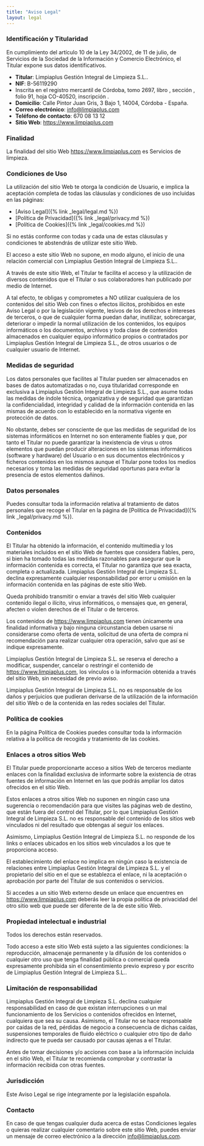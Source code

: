 ```yaml
---
title: "Aviso Legal"
layout: legal
---
```


### Identificación y Titularidad
En cumplimiento del artículo 10 de la Ley 34/2002, de 11 de julio, de Servicios de la Sociedad de la Información y Comercio Electrónico, el Titular expone sus datos identificativos.

 - **Titular**: Limpiaplus Gestión Integral de Limpieza S.L..
 - **NIF**: B-56119290
 - Inscrita en el registro mercantil de Córdoba, tomo 2697, libro , sección , folio 91, hoja CO-40520, inscripción .
 - **Domicilio**: Calle Pintor Juan Gris, 3 Bajo 1, 14004, Córdoba - España.
 - **Correo electrónico**: info@limpiaplus.com
 - **Teléfono de contacto**: 670 08 13 12
 - **Sitio Web**: https://www.limpiaplus.com

### Finalidad
La finalidad del sitio Web https://www.limpiaplus.com es Servicios de limpieza.

### Condiciones de Uso
La utilización del sitio Web te otorga la condición de Usuario, e implica la aceptación completa de todas las cláusulas y condiciones de uso incluidas en las páginas:

 - [Aviso Legal]({% link _legal/legal.md %})
 - [Política de Privacidad]({% link _legal/privacy.md %})
 - [Política de Cookies]({% link _legal/cookies.md %})

Si no estás conforme con todas y cada una de estas cláusulas y condiciones te abstendrás de utilizar este sitio Web.

El acceso a este sitio Web no supone, en modo alguno, el inicio de una relación comercial con Limpiaplus Gestión Integral de Limpieza S.L..

A través de este sitio Web, el Titular te facilita el acceso y la utilización de diversos contenidos que el Titular o sus colaboradores han publicado por medio de Internet.

A tal efecto, te obligas y comprometes a NO utilizar cualquiera de los contenidos del sitio Web con fines o efectos ilícitos, prohibidos en este Aviso Legal o por la legislación vigente, lesivos de los derechos e intereses de terceros, o que de cualquier forma puedan dañar, inutilizar, sobrecargar, deteriorar o impedir la normal utilización de los contenidos, los equipos informáticos o los documentos, archivos y toda clase de contenidos almacenados en cualquier equipo informático propios o contratados por Limpiaplus Gestión Integral de Limpieza S.L., de otros usuarios o de cualquier usuario de Internet.

### Medidas de seguridad
Los datos personales que facilites al Titular pueden ser almacenados en bases de datos automatizadas o no, cuya titularidad corresponde en exclusiva a Limpiaplus Gestión Integral de Limpieza S.L., que asume todas las medidas de índole técnica, organizativa y de seguridad que garantizan la confidencialidad, integridad y calidad de la información contenida en las mismas de acuerdo con lo establecido en la normativa vigente en protección de datos.

No obstante, debes ser consciente de que las medidas de seguridad de los sistemas informáticos en Internet no son enteramente fiables y que, por tanto el Titular no puede garantizar la inexistencia de virus u otros elementos que puedan producir alteraciones en los sistemas informáticos (software y hardware) del Usuario o en sus documentos electrónicos y ficheros contenidos en los mismos aunque el Titular pone todos los medios necesarios y toma las medidas de seguridad oportunas para evitar la presencia de estos elementos dañinos.

### Datos personales
Puedes consultar toda la información relativa al tratamiento de datos personales que recoge el Titular en la página de [Política de Privacidad]({% link _legal/privacy.md %}).

### Contenidos
El Titular ha obtenido la información, el contenido multimedia y los materiales incluidos en el sitio Web de fuentes que considera fiables, pero, si bien ha tomado todas las medidas razonables para asegurar que la información contenida es correcta, el Titular no garantiza que sea exacta, completa o actualizada. Limpiaplus Gestión Integral de Limpieza S.L. declina expresamente cualquier responsabilidad por error u omisión en la información contenida en las páginas de este sitio Web.

Queda prohibido transmitir o enviar a través del sitio Web cualquier contenido ilegal o ilícito, virus informáticos, o mensajes que, en general, afecten o violen derechos de el Titular o de terceros.

Los contenidos de https://www.limpiaplus.com tienen únicamente una finalidad informativa y bajo ninguna circunstancia deben usarse ni considerarse como oferta de venta, solicitud de una oferta de compra ni recomendación para realizar cualquier otra operación, salvo que así se indique expresamente.

Limpiaplus Gestión Integral de Limpieza S.L. se reserva el derecho a modificar, suspender, cancelar o restringir el contenido de https://www.limpiaplus.com, los vínculos o la información obtenida a través del sitio Web, sin necesidad de previo aviso.

Limpiaplus Gestión Integral de Limpieza S.L. no es responsable de los daños y perjuicios que pudieran derivarse de la utilización de la información del sitio Web o de la contenida en las redes sociales del Titular.

### Política de cookies
En la página Política de Cookies puedes consultar toda la información relativa a la política de recogida y tratamiento de las cookies.

### Enlaces a otros sitios Web
El Titular puede proporcionarte acceso a sitios Web de terceros mediante enlaces con la finalidad exclusiva de informarte sobre la existencia de otras fuentes de información en Internet en las que podrás ampliar los datos ofrecidos en el sitio Web.

Estos enlaces a otros sitios Web no suponen en ningún caso una sugerencia o recomendación para que visites las páginas web de destino, que están fuera del control del Titular, por lo que Limpiaplus Gestión Integral de Limpieza S.L. no es responsable del contenido de los sitios web vinculados ni del resultado que obtengas al seguir los enlaces.

Asimismo, Limpiaplus Gestión Integral de Limpieza S.L. no responde de los links o enlaces ubicados en los sitios web vinculados a los que te proporciona acceso.

El establecimiento del enlace no implica en ningún caso la existencia de relaciones entre Limpiaplus Gestión Integral de Limpieza S.L. y el propietario del sitio en el que se establezca el enlace, ni la aceptación o aprobación por parte del Titular de sus contenidos o servicios.

Si accedes a un sitio Web externo desde un enlace que encuentres en https://www.limpiaplus.com deberás leer la propia política de privacidad del otro sitio web que puede ser diferente de la de este sitio Web.

### Propiedad intelectual e industrial
Todos los derechos están reservados.

Todo acceso a este sitio Web está sujeto a las siguientes condiciones: la reproducción, almacenaje permanente y la difusión de los contenidos o cualquier otro uso que tenga finalidad pública o comercial queda expresamente prohibida sin el consentimiento previo expreso y por escrito de Limpiaplus Gestión Integral de Limpieza S.L..

### Limitación de responsabilidad
Limpiaplus Gestión Integral de Limpieza S.L. declina cualquier responsabilidad en caso de que existan interrupciones o un mal funcionamiento de los Servicios o contenidos ofrecidos en Internet, cualquiera que sea su causa. Asimismo, el Titular no se hace responsable por caídas de la red, pérdidas de negocio a consecuencia de dichas caídas, suspensiones temporales de fluido eléctrico o cualquier otro tipo de daño indirecto que te pueda ser causado por causas ajenas a el Titular.

Antes de tomar decisiones y/o acciones con base a la información incluida en el sitio Web, el Titular te recomienda comprobar y contrastar la información recibida con otras fuentes.

### Jurisdicción
Este Aviso Legal se rige íntegramente por la legislación española.

### Contacto
En caso de que tengas cualquier duda acerca de estas Condiciones legales o quieras realizar cualquier comentario sobre este sitio Web, puedes enviar un mensaje de correo electrónico a la dirección info@limpiaplus.com.